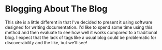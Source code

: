 # Blogging About The Blog

This site is a little different in that I've decided to present it using software designed for writing documentation.
I'd like to spend some time using this method and then evaluate to see how well it works compared to a traditional blog.
I expect that the lack of tags like a usual blog could be problematic for discoverability and the like, but we'll see!
